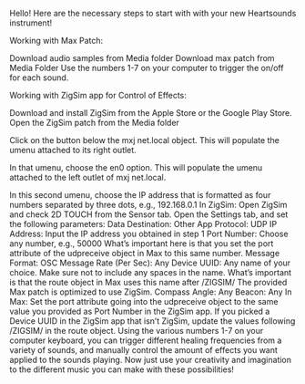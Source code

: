 Hello! Here are the necessary steps to start with with your new Heartsounds instrument!

Working with Max Patch:

Download audio samples from Media folder
Download max patch from Media Folder
Use the numbers 1-7 on your computer to trigger the on/off for each sound. 

Working with ZigSim app for Control of Effects:

Download and install ZigSim from the Apple Store or the Google Play Store.
Open the ZigSim patch from the Media folder


Click on the button below the mxj net.local object. This will populate the umenu attached to its right outlet.

In that umenu, choose the en0 option. This will populate the umenu attached to the left outlet of mxj net.local.

In this second umenu, choose the IP address that is formatted as four numbers separated by three dots, e.g., 192.168.0.1
In ZigSim:
Open ZigSim and check 2D TOUCH from the Sensor tab.
Open the Settings tab, and set the following parameters:
Data Destination: Other App
Protocol: UDP
IP Address: Input the IP address you obtained in step 1
Port Number: Choose any number, e.g., 50000
What’s important here is that you set the port attribute of the udpreceive object in Max to this same number.
Message Format: OSC
Message Rate (Per Sec): Any
Device UUID: Any name of your choice. Make sure not to include any spaces in the name.
What’s important is that the route object in Max uses this name after /ZIGSIM/
The provided Max patch is optimized to use ZigSim.
Compass Angle: Any
Beacon: Any
In Max:
Set the port attribute going into the udpreceive object to the same value you provided as Port Number in the ZigSim app.
If you picked a Device UUID in the ZigSim app that isn’t ZigSim, update the values following /ZIGSIM/ in the route object.
Using the various numbers 1-7 on your computer keyboard, you can trigger different healing frequencies from a variety of sounds, and manually control the amount of effects you want applied to the sounds playing. Now just use your creativity and imagination to the different music you can make with these possibilities!

